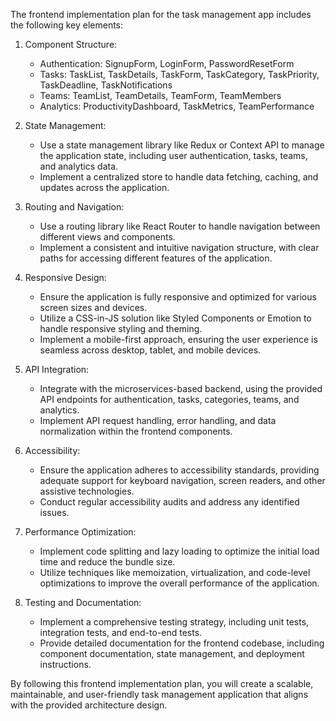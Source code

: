 The frontend implementation plan for the task management app includes the following key elements:

1. Component Structure:
   - Authentication: SignupForm, LoginForm, PasswordResetForm
   - Tasks: TaskList, TaskDetails, TaskForm, TaskCategory, TaskPriority, TaskDeadline, TaskNotifications
   - Teams: TeamList, TeamDetails, TeamForm, TeamMembers
   - Analytics: ProductivityDashboard, TaskMetrics, TeamPerformance

2. State Management:
   - Use a state management library like Redux or Context API to manage the application state, including user authentication, tasks, teams, and analytics data.
   - Implement a centralized store to handle data fetching, caching, and updates across the application.

3. Routing and Navigation:
   - Use a routing library like React Router to handle navigation between different views and components.
   - Implement a consistent and intuitive navigation structure, with clear paths for accessing different features of the application.

4. Responsive Design:
   - Ensure the application is fully responsive and optimized for various screen sizes and devices.
   - Utilize a CSS-in-JS solution like Styled Components or Emotion to handle responsive styling and theming.
   - Implement a mobile-first approach, ensuring the user experience is seamless across desktop, tablet, and mobile devices.

5. API Integration:
   - Integrate with the microservices-based backend, using the provided API endpoints for authentication, tasks, categories, teams, and analytics.
   - Implement API request handling, error handling, and data normalization within the frontend components.

6. Accessibility:
   - Ensure the application adheres to accessibility standards, providing adequate support for keyboard navigation, screen readers, and other assistive technologies.
   - Conduct regular accessibility audits and address any identified issues.

7. Performance Optimization:
   - Implement code splitting and lazy loading to optimize the initial load time and reduce the bundle size.
   - Utilize techniques like memoization, virtualization, and code-level optimizations to improve the overall performance of the application.

8. Testing and Documentation:
   - Implement a comprehensive testing strategy, including unit tests, integration tests, and end-to-end tests.
   - Provide detailed documentation for the frontend codebase, including component documentation, state management, and deployment instructions.

By following this frontend implementation plan, you will create a scalable, maintainable, and user-friendly task management application that aligns with the provided architecture design.